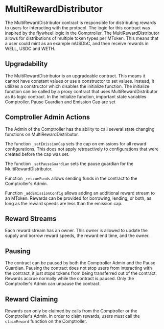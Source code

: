 # MultiRewardDistributor

The MultiRewardDistributor contract is responsible for distributing rewards to users for interacting with the protocol. The logic for this contract was inspired by the flywheel logic in the Comptroller. The MultiRewardDistributor allows for distributions of multiple token types per MToken. This means that a user could mint as an example mUSDbC, and then receive rewards in WELL, USDC and WETH.


## Upgradability

The MultiRewardDistributor is an upgradeable contract. This means it cannot have constant values or use a constructor to set values. Instead, it utilizes a constructor which disables the initialize function. The initialize function can be called by a proxy contract that uses MultiRewardDistributor as its logic contract. In the initialize function, important state variables Comptroller, Pause Guardian and Emission Cap are set 

## Comptroller Admin Actions

The Admin of the Comptroller has the ability to call several state changing functions on MultiRewardDistributor.

The function `_setEmissionCap` sets the cap on emissions for all reward configurations. This does not apply retroactively to configurations that were created before the cap was set.

The function `_setPauseGuardian` sets the pause guardian for the MultiRewardDistributor.

Function `_rescueFunds` allows sending funds in the contract to the Comptroller's Admin.

Function `_addEmissionConfig` allows adding an additional reward stream to an MToken. Rewards can be provided for borrowing, lending, or both, as long as the reward speeds are less than the emission cap.

## Reward Streams

Each reward stream has an owner. This owner is allowed to update the supply and borrow reward speeds, the reward end time, and the owner.

## Pausing

The contract can be paused by both the Comptroller Admin and the Pause Guardian. Pausing the contract does not stop users from interacting with the contract, it just stops tokens from being transferred out of the contract. Rewards accrue normally while the contract is paused. Only the Comptroller's Admin can unpause the contract.

## Reward Claiming

Rewards can only be claimed by calls from the Comptroller or the Comptroller's Admin. In order to claim rewards, users must call the `claimReward` function on the Comptroller.

